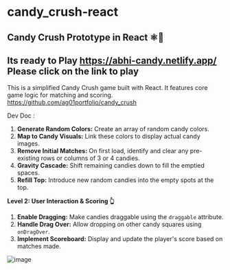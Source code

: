# candy_crush-react

## Candy Crush Prototype in React ⚛️🍬

## Its ready to Play https://abhi-candy.netlify.app/ Please click on the link to play

This is a simplified Candy Crush game built with React. It features core game logic for matching and scoring. https://github.com/ag01portfolio/candy_crush

Dev Doc :

1.  **Generate Random Colors:** Create an array of random candy colors.
2.  **Map to Candy Visuals:** Link these colors to display actual candy images.
3.  **Remove Initial Matches:** On first load, identify and clear any pre-existing rows or columns of 3 or 4 candies.
4.  **Gravity Cascade:** Shift remaining candies down to fill the emptied spaces.
5.  **Refill Top:** Introduce new random candies into the empty spots at the top.

**Level 2: User Interaction & Scoring 👆**

1.  **Enable Dragging:** Make candies draggable using the `draggable` attribute.
2.  **Handle Drag Over:** Allow dropping on other candy squares using `onDragOver`.
3.  **Implement Scoreboard:** Display and update the player's score based on matches made.


![image](https://github.com/user-attachments/assets/0401fffb-ac87-43e5-8a05-223c86e9dd86)
